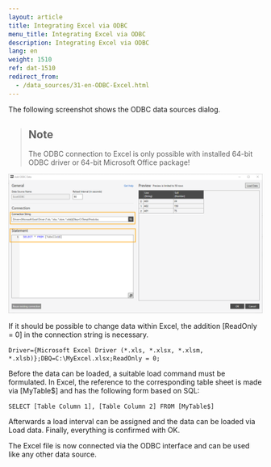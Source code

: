 ```yaml
---
layout: article
title: Integrating Excel via ODBC
menu_title: Integrating Excel via ODBC
description: Integrating Excel via ODBC
lang: en
weight: 1510
ref: dat-1510
redirect_from:
  - /data_sources/31-en-ODBC-Excel.html
---
```

The following screenshot shows the ODBC data sources dialog.

> ## Note
> The ODBC connection to Excel is only possible with installed 64-bit ODBC driver or 64-bit Microsoft Office package!

![ODBC login screen](/assets/images/data-sources/odbc-excel/odbc_form.png)

If it should be possible to change data within Excel, the addition [ReadOnly = 0] in the connection string is necessary.

```
Driver={Microsoft Excel Driver (*.xls, *.xlsx, *.xlsm, *.xlsb)};DBQ=C:\MyExcel.xlsx;ReadOnly = 0;
```


Before the data can be loaded, a suitable load command must be formulated. In Excel, the reference to the corresponding table sheet is made via [MyTable$] and has the following form based on SQL:

```
SELECT [Table Column 1], [Table Column 2] FROM [MyTable$]
```

Afterwards a load interval can be assigned and the data can be loaded via Load data. Finally, everything is confirmed with OK.

The Excel file is now connected via the ODBC interface and can be used like any other data source.
